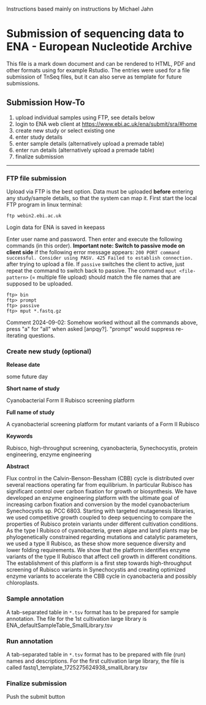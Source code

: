 Instructions based mainly on instructions by Michael Jahn

# Submission of sequencing data to ENA - European Nucleotide Archive

This file is a mark down document and can be rendered to HTML, PDF and other formats using for example Rstudio. The entries were used for a file submission of TnSeq files, but it can also serve as template for future submissions.

## Submission How-To

1. upload individual samples using FTP, see details below
2. login to ENA web client at https://www.ebi.ac.uk/ena/submit/sra/#home
3. create new study or select existing one
4. enter study details 
5. enter sample details (alternatively upload a premade table)
6. enter run details  (alternatively upload a premade table)
7. finalize submission


----------

### FTP file submission

Upload via FTP is the best option. Data must be uploaded **before** entering any study/sample details, so that the system can map it. First start the local FTP program in linux terminal:

```
ftp webin2.ebi.ac.uk
```

Login data for ENA is saved in keepass

Enter user name and password. Then enter and execute the following commands (in this order).
**Important note: Switch to passive mode on client side** if the following error message appears:
`200 PORT command successful. Consider using PASV. 425 Failed to establish connection.` after trying to upload a file. If `passive` switches the client to active, just repeat the command to switch back to passive. The command `mput <file-pattern>` (= multiple file upload) should match the file names that are supposed to be uploaded.

```
ftp> bin
ftp> prompt
ftp> passive
ftp> mput *.fastq.gz
```

Comment 2024-09-02: Somehow worked without all the commands above, press "a" for "all" when asked [anpqy?]. "prompt" would suppress re-iterating questions.

### Create new study (optional)

**Release date**

some future day

**Short name of study**

Cyanobacterial Form II Rubisco screening platform

**Full name of study**

A cyanobacterial screening platform for mutant variants of a Form II Rubisco

**Keywords**

Rubisco, high-throughput screening, cyanobacteria, Synechocystis, protein engineering, enzyme engineering

**Abstract**

Flux control in the Calvin-Benson-Bessham (CBB) cycle is distributed over several reactions operating far from equilibrium. In particular Rubisco has significant control over carbon fixation for growth or biosynthesis. We have developed an enzyme engineering platform with the ultimate goal of increasing carbon fixation and conversion by the model cyanobacterium Synechocystis sp. PCC 6803. Starting with targeted mutagenesis libraries, we used competitive growth coupled to deep sequencing to compare the properties of Rubisco protein variants under different cultivation conditions. As the type I Rubisco of cyanobacteria, green algae and land plants may be phylogenetically constrained regarding mutations and catalytic parameters, we used a type II Rubisco, as these show more sequence diversity and lower folding requirements. We show that the platform identifies enzyme variants of the type II Rubisco that affect cell growth in different conditions. The establishment of this platform is a first step towards high-throughput screening of Rubisco variants in Synechocystis and creating optimized enzyme variants to accelerate the CBB cycle in cyanobacteria and possibly chloroplasts.

### Sample annotation

A tab-separated table in `*.tsv` format has to be prepared for sample annotation. The file for the 1st cultivation large library is ENA_defaultSampleTable_SmallLibrary.tsv

### Run annotation

A tab-separated table in `*.tsv` format has to be prepared with file (run) names and descriptions. For the first cultivation large library, the file is called fastq1_template_1725275624938_smallLibrary.tsv

### Finalize submission

Push the submit button
